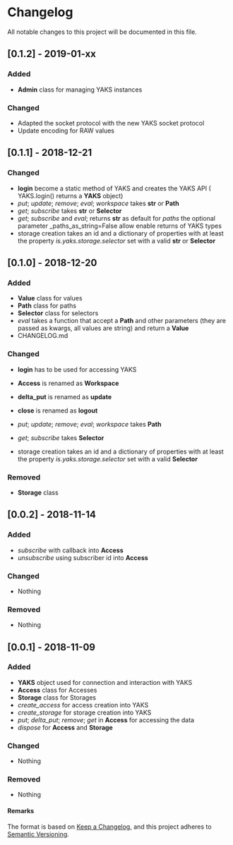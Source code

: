 # Changelog
All notable changes to this project will be documented in this file.

## [0.1.2] - 2019-01-xx

### Added
- **Admin** class for managing YAKS instances
### Changed
- Adapted the socket protocol with the new YAKS socket protocol
- Update encoding for RAW values



## [0.1.1] - 2018-12-21

### Changed
- **login** become a static method of YAKS and creates the YAKS API ( YAKS.login() returns a **YAKS** object)
- _put_; _update_; _remove_; _eval_; _workspace_ takes **str** or **Path** 
- _get_; _subscribe_ takes  **str** or **Selector**
- _get_; _subscribe_ and _eval_; returns **str** as default for _paths_ the optional parameter _paths_as_string=False allow enable returns of YAKS types 
- storage creation takes an id and a dictionary of properties with at least the property _is.yaks.storage.selector_ set with a valid **str**  or **Selector**

## [0.1.0] - 2018-12-20
### Added
- **Value** class for values
- **Path** class for paths
- **Selector** class for selectors
- _eval_ takes a function that accept a **Path** and other parameters (they are passed as kwargs, all values are string) and return a **Value**
- CHANGELOG.md
### Changed
- **login** has to be used for accessing YAKS
- **Access** is renamed as **Workspace**
- **delta_put** is renamed as **update**
- **close** is renamed as **logout**

- _put_; _update_; _remove_; _eval_; _workspace_ takes **Path**
- _get_; _subscribe_ takes **Selector**
- storage creation takes an id and a dictionary of properties with at least the property _is.yaks.storage.selector_ set with a valid **Selector**

### Removed
- **Storage** class



## [0.0.2] - 2018-11-14
### Added
- _subscribe_ with callback into **Access**
- _unsubscribe_ using subscriber id into **Access**

### Changed
- Nothing

### Removed
- Nothing


## [0.0.1] - 2018-11-09
### Added
- **YAKS** object used for connection and interaction with YAKS
- **Access** class for Accesses
- **Storage** class for Storages
- _create_access_ for access creation into YAKS
- _create_storage_ for storage creation into YAKS
- _put_; _delta_put_; _remove_; _get_ in **Access** for accessing the data
- _dispose_ for **Access** and **Storage**

### Changed
- Nothing

### Removed
- Nothing

        
        


#### Remarks

The format is based on [Keep a Changelog](https://keepachangelog.com/en/1.0.0/),
and this project adheres to [Semantic Versioning](https://semver.org/spec/v2.0.0.html).